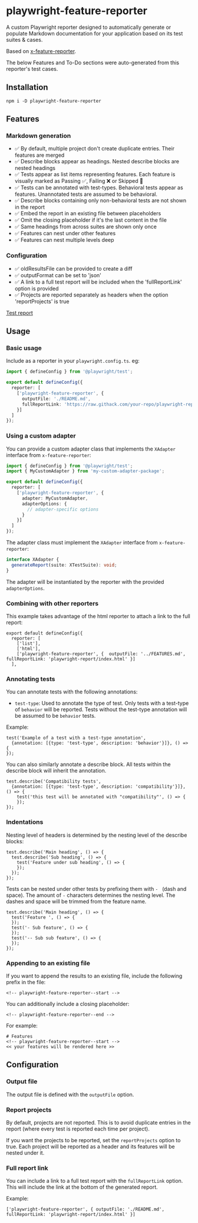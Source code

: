 # playwright-feature-reporter
A custom Playwright reporter designed to automatically generate or populate Markdown documentation for your application based on its test suites & cases.

Based on [x-feature-reporter](https://github.com/royk/x-feature-reporter).

The below Features and To-Do sections were auto-generated from this reporter's test cases.

## Installation

```
npm i -D playwright-feature-reporter
```

<!-- playwright-feature-reporter--start -->
## Features
### Markdown generation
 - ✅ By default, multiple project don't create duplicate entries. Their features are merged
 - ✅ Describe blocks appear as headings. Nested describe blocks are nested headings
 - ✅ Tests appear as list items representing features. Each feature is visually marked as Passing ✅, Failing ❌ or Skipped 🚧
 - ✅ Tests can be annotated with test-types. Behavioral tests appear as features. Unannotated tests are assumed to be behavioral.
 - ✅ Describe blocks containing only non-behavioral tests are not shown in the report
 - ✅ Embed the report in an existing file between placeholders
 - ✅ Omit the closing placeholder if it's the last content in the file
 - ✅ Same headings from across suites are shown only once
 - ✅ Features can nest under other features
 - ✅ Features can nest multiple levels deep
### Configuration
 - ✅ oldResultsFile can be provided to create a diff
 - ✅ outputFormat can be set to 'json'
 - ✅ A link to a full test report will be included when the 'fullReportLink' option is provided
 - ✅ Projects are reported separately as headers when the option 'reportProjects' is true

[Test report](playwright-report/index.html)
<!-- playwright-feature-reporter--end -->

## Usage

### Basic usage
Include as a reporter in your `playwright.config.ts`. eg:

```typescript
import { defineConfig } from '@playwright/test';

export default defineConfig({
  reporter: [
    ['playwright-feature-reporter', { 
      outputFile: './README.md',
      fullReportLink: 'https://raw.githack.com/your-repo/playwright-report/index.html'
    }]
  ]
});
```

### Using a custom adapter

You can provide a custom adapter class that implements the `XAdapter` interface from `x-feature-reporter`:

```typescript
import { defineConfig } from '@playwright/test';
import { MyCustomAdapter } from 'my-custom-adapter-package';

export default defineConfig({
  reporter: [
    ['playwright-feature-reporter', { 
      adapter: MyCustomAdapter,
      adapterOptions: {
        // adapter-specific options
      }
    }]
  ]
});
```

The adapter class must implement the `XAdapter` interface from `x-feature-reporter`:

```typescript
interface XAdapter {
  generateReport(suite: XTestSuite): void;
}
```

The adapter will be instantiated by the reporter with the provided `adapterOptions`.

### Combining with other reporters
This example takes advantage of the html reporter to attach a link to the full report:

```
export default defineConfig({
  reporter: [
    ['list'],
    ['html'],
    ['playwright-feature-reporter', {  outputFile: '../FEATURES.md', fullReportLink: 'playwright-report/index.html' }]
  ],
```
### Annotating tests

You can annotate tests with the following annotations:

- `test-type`: Used to annotate the type of test. Only tests with a test-type of `behavior` will be reported. Tests without the test-type annotation will be assumed to be `behavior` tests.

Example:
```
test('Example of a test with a test-type annotation', 
  {annotation: [{type: 'test-type', description: 'behavior'}]}, () => {
});
```

You can also similarly annotate a describe block. All tests within the describe block will inherit the annotation.

```
test.describe('Compatibility tests', 
  {annotation: [{type: 'test-type', description: 'compatibility'}]}, () => {
    test('this test will be annotated with "compatibility"', () => {
    });
});
```

### Indentations

Nesting level of headers is determined by the nesting level of the describe blocks:

```
test.describe('Main heading', () => {
  test.describe('Sub heading', () => {
    test('Feature under sub heading', () => {
    });
  });
});
```

Tests can be nested under other tests by prefixing them with `- ` (dash and space). The amount of `-` characters determines the nesting level.
The dashes and space will be trimmed from the feature name.

```
test.describe('Main heading', () => {
  test('Feature ', () => {
  });
  test('- Sub feature', () => {
  });
  test('-- Sub sub feature', () => {
  });
});
```

### Appending to an existing file
If you want to append the results to an existing file, include the following prefix in the file:

```
<!-- playwright-feature-reporter--start -->
```
You can additionally include a closing placeholder:

```
<!-- playwright-feature-reporter--end -->
```

For example:

```
# Features
<!-- playwright-feature-reporter--start -->
<< your features will be rendered here >>
```
## Configuration

### Output file
The output file is defined with the `outputFile` option.

### Report projects
By default, projects are not reported. This is to avoid duplicate entries in the report (where every test is reported each time per project).

If you want the projects to be reported, set the `reportProjects` option to true. Each project will be reported as a header and its features will be nested under it.

### Full report link
You can include a link to a full test report with the `fullReportLink` option. This will include the link at the bottom of the generated report.

Example:
```
['playwright-feature-reporter', { outputFile: './README.md', fullReportLink: 'playwright-report/index.html' }]
```